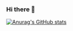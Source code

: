 ### Hi there 👋

[![Anurag's GitHub stats](https://github-readme-stats.vercel.app/api?username=khj3782)](https://github.com/anuraghazra/github-readme-stats)
<!--[![Top Langs](https://github-readme-stats.vercel.app/api/top-langs/?username=khj3782&layout=compact)](https://github.com/anuraghazra/github-readme-stats)-->

<!--
**khj3782/khj3782** is a ✨ _special_ ✨ repository because its `README.md` (this file) appears on your GitHub profile.

Here are some ideas to get you started:

- 🔭 I’m currently working on ...
- 🌱 I’m currently learning ...
- 👯 I’m looking to collaborate on ...
- 🤔 I’m looking for help with ...
- 💬 Ask me about ...
- 📫 How to reach me: ...
- 😄 Pronouns: ...
- ⚡ Fun fact: ...
-->
